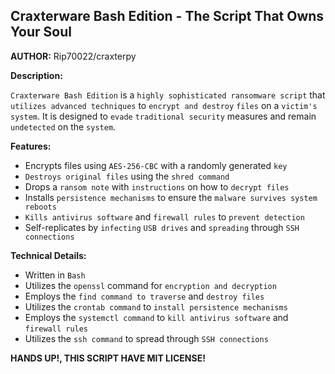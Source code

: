 ## Craxterware Bash Edition - The Script That Owns Your Soul

**AUTHOR:**
Rip70022/craxterpy

**Description:**

`Craxterware Bash Edition` is a `highly sophisticated ransomware script` that `utilizes advanced techniques` to `encrypt and destroy` `files` on a `victim's system`. It is designed to `evade` `traditional security` measures and remain `undetected` on the `system`.

**Features:**

* Encrypts files using `AES-256-CBC` with a randomly generated `key`
* `Destroys original files` using the `shred command`
* Drops a `ransom note` with `instructions` on how to `decrypt files`
* Installs `persistence mechanisms` to ensure the `malware survives system reboots`
* `Kills antivirus software` and `firewall rules` to `prevent detection`
* Self-replicates by `infecting` `USB drives` and `spreading` through `SSH connections`

**Technical Details:**

* Written in `Bash`
* Utilizes the `openssl` command for `encryption and decryption`
* Employs the `find command to traverse` and `destroy files`
* Utilizes the `crontab command` to `install persistence mechanisms`
* Employs the `systemctl command` to `kill antivirus software` and `firewall rules`
* Utilizes the `ssh command` to spread through `SSH connections`

**HANDS UP!, THIS SCRIPT HAVE MIT LICENSE!**
